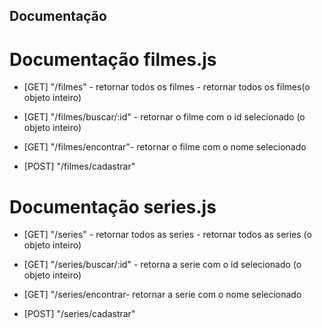 ## Documentação

# Documentação filmes.js

- [GET] "/filmes" - retornar todos os filmes  - retornar todos os filmes(o objeto inteiro)

- [GET] "/filmes/buscar/:id"  - retornar o filme com o id selecionado (o objeto inteiro)

- [GET] "/filmes/encontrar"- retornar o filme com o nome selecionado

- [POST] "/filmes/cadastrar"


# Documentação series.js

- [GET] "/series" - retornar todos as series  - retornar todos as series (o objeto inteiro)

- [GET] "/series/buscar/:id"  - retorna a serie com o id selecionado (o objeto inteiro)

- [GET] "/series/encontrar- retornar a serie  com o nome selecionado

- [POST] "/series/cadastrar"